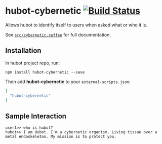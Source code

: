 # hubot-cybernetic [![Build Status](https://travis-ci.org/xkickflip/hubot-cybernetic.svg?branch=master)](https://travis-ci.org/xkickflip/hubot-cybernetic)

Allows hubot to identify itself to users when asked what or who it is.

See [`src/cybernetic.coffee`](src/cybernetic.coffee) for full documentation.

## Installation

In hubot project repo, run:

`npm install hubot-cybernetic --save`

Then add **hubot-cybernetic** to your `external-scripts.json`:

```json
[
  "hubot-cybernetic"
]
```

## Sample Interaction

```
user1>> who is hubot?
hubot>> I am Hubot. I'm a cybernetic organism. Living tissue over a metal endoskeleton. My mission is to protect you.
```
